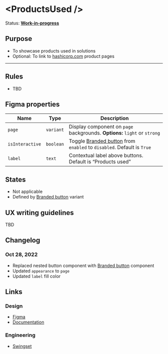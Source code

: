 # \<ProductsUsed />

Status: **[Work-in-progress](/guides/can-i-use#work-in-progress)**

## Purpose

- To showcase products used in solutions
- Optional: To link to [hashicorp.com](https://www.hashicorp.com) product pages

---

## Rules

- TBD

## Figma properties

| Name            | Type      | Description                                                                                         |
| --------------- | --------- | --------------------------------------------------------------------------------------------------- |
| `page`          | `variant` | Display component on `page` backgrounds. **Options:** `light` or `strong`                           |
| `isInteractive` | `boolean` | Toggle [Branded button](/components/button/branded) from `enabled` to `disabled`. Default is `True` |
| `label`         | `text`    | Contextual label above buttons. Default is “Products used”                                          |

## States

- Not applicable
- Defined by [Branded button](/components/button/branded) variant

## UX writing guidelines

TBD

## Changelog

### Oct 28, 2022

- Replaced nested button component with [Branded button](/components/button/branded) component
- Updated `appearance` to `page`
- Updated `label` fill color

## Links

### Design

- [Figma](https://www.figma.com/file/VvpEQaWhKQExx9QTWRyayd/Patterns?node-id=677%3A4054)
- [Documentation](/components/button/branded)

### Engineering

- [Swingset](https://react-components.vercel.app/components/productsused)
